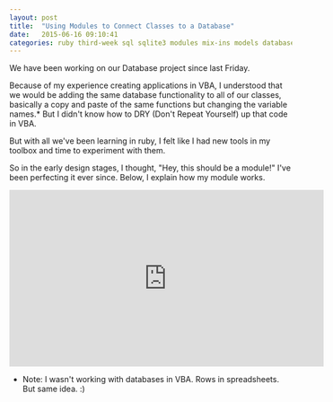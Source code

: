 ```yaml
---
layout: post
title:  "Using Modules to Connect Classes to a Database"
date:   2015-06-16 09:10:41
categories: ruby third-week sql sqlite3 modules mix-ins models database
---
```


We have been working on our Database project since last Friday.

Because of my experience creating applications in VBA, I understood that we would be adding the same database functionality to all of our classes, basically a copy and paste of the same functions but changing the variable names.*  But I didn't know how to DRY (Don't Repeat Yourself) up that code in VBA.

But with all we've been learning in ruby, I felt like I had new tools in my toolbox and time to experiment with them.

So in the early design stages, I thought, "Hey, this should be a module!"  I've been perfecting it ever since.  Below, I explain how my module works.

<iframe width="560" height="315" src="https://www.youtube.com/embed/bpLx_3QTBJc" frameborder="0" allowfullscreen></iframe>


* Note: I wasn't working with databases in VBA.  Rows in spreadsheets. But same idea. :)